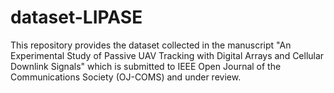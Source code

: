 # dataset-LIPASE
This repository provides the dataset collected in the manuscript "An Experimental Study of Passive UAV Tracking with Digital Arrays and Cellular Downlink Signals" which is submitted to IEEE Open Journal of the Communications Society (OJ-COMS) and under review.
